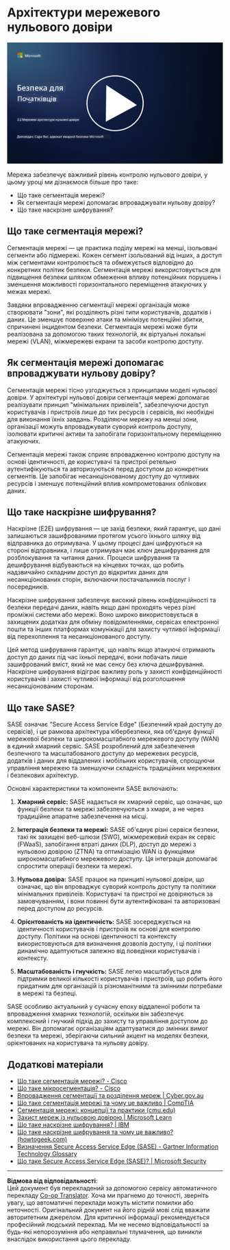 <!--
CO_OP_TRANSLATOR_METADATA:
{
  "original_hash": "680d6e14d9d33fc471c22f44679713f8",
  "translation_date": "2025-09-03T21:17:18+00:00",
  "source_file": "3.2 Networking zero trust architecture.md",
  "language_code": "uk"
}
-->
# Архітектури мережевого нульового довіри

[![Дивитися відео](../../translated_images/3-2_placeholder.b52521a0e93e0e122f19dfbd676c836d3d527c6de1bb28fd7643aa518eae6631.uk.png)](https://learn-video.azurefd.net/vod/player?id=9f425fdb-1c53-4e67-b550-68bdac35df45)

Мережа забезпечує важливий рівень контролю нульового довіри, у цьому уроці ми дізнаємося більше про таке:

- Що таке сегментація мережі?  
- Як сегментація мережі допомагає впроваджувати нульову довіру?  
- Що таке наскрізне шифрування?

## Що таке сегментація мережі?

Сегментація мережі — це практика поділу мережі на менші, ізольовані сегменти або підмережі. Кожен сегмент ізольований від інших, а доступ між сегментами контролюється та обмежується відповідно до конкретних політик безпеки. Сегментація мережі використовується для підвищення безпеки шляхом обмеження впливу потенційних порушень і зменшення можливості горизонтального переміщення атакуючих у межах мережі.

Завдяки впровадженню сегментації мережі організація може створювати "зони", які розділяють різні типи користувачів, додатків і даних. Це зменшує поверхню атаки та мінімізує потенційні збитки, спричинені інцидентом безпеки. Сегментація мережі може бути реалізована за допомогою таких технологій, як віртуальні локальні мережі (VLAN), міжмережеві екрани та засоби контролю доступу.

## Як сегментація мережі допомагає впроваджувати нульову довіру?

Сегментація мережі тісно узгоджується з принципами моделі нульової довіри. У архітектурі нульової довіри сегментація мережі допомагає реалізувати принцип "мінімальних привілеїв", забезпечуючи доступ користувачів і пристроїв лише до тих ресурсів і сервісів, які необхідні для виконання їхніх завдань. Розділяючи мережу на менші зони, організації можуть впроваджувати суворий контроль доступу, ізолювати критичні активи та запобігати горизонтальному переміщенню атакуючих.

Сегментація мережі також сприяє впровадженню контролю доступу на основі ідентичності, де користувачі та пристрої ретельно аутентифікуються та авторизуються перед доступом до конкретних сегментів. Це запобігає несанкціонованому доступу до чутливих ресурсів і зменшує потенційний вплив компрометованих облікових даних.

## Що таке наскрізне шифрування?

Наскрізне (E2E) шифрування — це захід безпеки, який гарантує, що дані залишаються зашифрованими протягом усього їхнього шляху від відправника до отримувача. У цьому процесі дані шифруються на стороні відправника, і лише отримувач має ключ дешифрування для розблокування та читання даних. Процеси шифрування та дешифрування відбуваються на кінцевих точках, що робить надзвичайно складним доступ до відкритих даних для несанкціонованих сторін, включаючи постачальників послуг і посередників.

Наскрізне шифрування забезпечує високий рівень конфіденційності та безпеки передачі даних, навіть якщо дані проходять через різні проміжні системи або мережі. Воно широко використовується в захищених додатках для обміну повідомленнями, сервісах електронної пошти та інших платформах комунікації для захисту чутливої інформації від перехоплення та несанкціонованого доступу.

Цей метод шифрування гарантує, що навіть якщо атакуючі отримають доступ до даних під час їхньої передачі, вони побачать лише зашифрований вміст, який не має сенсу без ключа дешифрування. Наскрізне шифрування відіграє важливу роль у захисті конфіденційності користувачів і захисті чутливої інформації від розголошення несанкціонованим сторонам.

## Що таке SASE?

SASE означає "Secure Access Service Edge" (Безпечний край доступу до сервісів), і це рамкова архітектура кібербезпеки, яка об'єднує функції мережевої безпеки та широкомасштабного мережевого доступу (WAN) в єдиний хмарний сервіс. SASE розроблений для забезпечення безпечного та масштабованого доступу до мережевих ресурсів, додатків і даних для віддалених і мобільних користувачів, спрощуючи управління мережею та зменшуючи складність традиційних мережевих і безпекових архітектур.

Основні характеристики та компоненти SASE включають:

1. **Хмарний сервіс:** SASE надається як хмарний сервіс, що означає, що функції безпеки та мережі забезпечуються з хмари, а не через традиційне апаратне забезпечення на місці.
   
2. **Інтеграція безпеки та мережі:** SASE об'єднує різні сервіси безпеки, такі як захищені веб-шлюзи (SWG), міжмережевий екран як сервіс (FWaaS), запобігання втраті даних (DLP), доступ до мережі з нульовою довірою (ZTNA) та оптимізацію WAN із функціями широкомасштабного мережевого доступу. Ця інтеграція допомагає спростити операції безпеки та мережі.
   
3. **Нульова довіра:** SASE працює на принципі нульової довіри, що означає, що він впроваджує суворий контроль доступу та політики мінімальних привілеїв. Користувачі та пристрої не довіряються за замовчуванням, і вони повинні бути аутентифіковані та авторизовані перед доступом до ресурсів.
   
4. **Орієнтованість на ідентичність:** SASE зосереджується на ідентичності користувачів і пристроїв як основі для контролю доступу. Політики на основі ідентичності та контексту використовуються для визначення дозволів доступу, і ці політики динамічно адаптуються залежно від поведінки користувачів і контексту.
   
5. **Масштабованість і гнучкість:** SASE легко масштабується для підтримки великої кількості користувачів і пристроїв, що робить його придатним для організацій із різноманітними та змінними потребами в мережі та безпеці.

SASE особливо актуальний у сучасну епоху віддаленої роботи та впровадження хмарних технологій, оскільки він забезпечує комплексний і гнучкий підхід до захисту та управління доступом до мережі. Він допомагає організаціям адаптуватися до змінних вимог безпеки та мережі, зберігаючи сильний акцент на моделях безпеки, орієнтованих на користувача та нульову довіру.

## Додаткові матеріали

- [Що таке сегментація мережі? - Cisco](https://www.cisco.com/c/en/us/products/security/what-is-network-segmentation.html#~benefits)  
- [Що таке мікросегментація? - Cisco](https://www.cisco.com/c/en/us/products/security/what-is-microsegmentation.html)  
- [Впровадження сегментації та розділення мереж | Cyber.gov.au](https://www.cyber.gov.au/resources-business-and-government/maintaining-devices-and-systems/system-hardening-and-administration/network-hardening/implementing-network-segmentation-and-segregation)  
- [Що таке сегментація мережі та чому це важливо | CompTIA](https://www.comptia.org/blog/security-awareness-training-network-segmentation)  
- [Сегментація мережі: концепції та практики (cmu.edu)](https://insights.sei.cmu.edu/blog/network-segmentation-concepts-and-practices/)  
- [Захист мереж із нульовою довірою | Microsoft Learn](https://learn.microsoft.com/security/zero-trust/deploy/networks?WT.mc_id=academic-96948-sayoung)  
- [Що таке наскрізне шифрування? | IBM](https://www.ibm.com/topics/end-to-end-encryption)  
- [Що таке наскрізне шифрування та чому це важливо? (howtogeek.com)](https://www.howtogeek.com/711656/what-is-end-to-end-encryption-and-why-does-it-matter/)  
- [Визначення Secure Access Service Edge (SASE) - Gartner Information Technology Glossary](https://www.gartner.com/en/information-technology/glossary/secure-access-service-edge-sase)  
- [Що таке Secure Access Service Edge (SASE)? | Microsoft Security](https://www.microsoft.com/security/business/security-101/what-is-sase?WT.mc_id=academic-96948-sayoung)  

---

**Відмова від відповідальності**:  
Цей документ був перекладений за допомогою сервісу автоматичного перекладу [Co-op Translator](https://github.com/Azure/co-op-translator). Хоча ми прагнемо до точності, зверніть увагу, що автоматичні переклади можуть містити помилки або неточності. Оригінальний документ на його рідній мові слід вважати авторитетним джерелом. Для критичної інформації рекомендується професійний людський переклад. Ми не несемо відповідальності за будь-які непорозуміння або неправильні тлумачення, що виникли внаслідок використання цього перекладу.